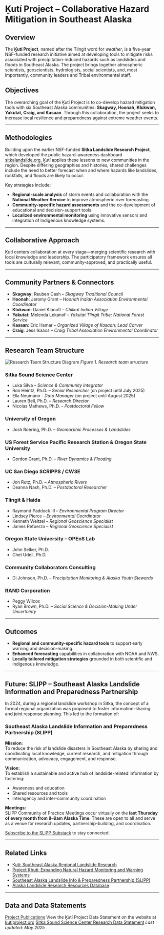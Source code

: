 # Ḵutí Project – Collaborative Hazard Mitigation in Southeast Alaska

## Overview  
The **Ḵutí Project**, named after the Tlingit word for *weather*, is a five-year NSF-funded research initiative aimed at developing tools to mitigate risks associated with precipitation-induced hazards such as landslides and floods in Southeast Alaska. The project brings together atmospheric scientists, geoscientists, hydrologists, social scientists, and, most importantly, community leaders and Tribal environmental staff.

## Objectives  
The overarching goal of the Ḵutí Project is to co-develop hazard mitigation tools with six Southeast Alaska communities: **Skagway, Hoonah, Klukwan, Yakutat, Craig, and Kasaan**. Through this collaboration, the project seeks to increase local resilience and preparedness against extreme weather events.

---

## Methodologies  
Building upon the earlier NSF-funded **Sitka Landslide Research Project**, which developed the public hazard-awareness dashboard [sitkalandslide.org](https://sitkalandslide.org), Ḵutí applies these lessons to new communities in the region. Despite differing geographies and histories, shared challenges include the need to better forecast when and where hazards like landslides, rockfalls, and floods are likely to occur.

Key strategies include:

- **Regional-scale analysis** of storm events and collaboration with the **National Weather Service** to improve atmospheric river forecasting.  
- **Community-specific hazard assessments** and the co-development of educational and decision-support tools.  
- **Localized environmental monitoring** using innovative sensors and integration of Indigenous knowledge systems.

---

## Collaborative Approach  
Ḵutí centers collaboration at every stage—merging scientific research with local knowledge and leadership. The participatory framework ensures all tools are culturally relevant, community-approved, and practically useful.

---

## Community Partners & Connectors  

- **Skagway**: Reuben Cash – *Skagway Traditional Council*  
- **Hoonah**: Jeromy Grant – *Hoonah Indian Association Environmental Coordinator*  
- **Klukwan**: Daniel Klanott – *Chilkat Indian Village*  
- **Yakutat**: Melenda Lekanof – *Yakutat Tlingit Tribe; National Forest Service*  
- **Kasaan**: Eric Hamar – *Organized Village of Kasaan; Lead Carver*  
- **Craig**: Jess Isaacs – *Craig Tribal Association Environmental Coordinator*

---

## Research Team Structure  
![Research Team Structure Diagram](https://github.com/user-attachments/assets/89dce4d0-3c8b-486b-8570-985f25e48f3a)
*Figure 1. Research team structure*

### Sitka Sound Science Center  
- Luka Silva – *Science & Community Integrator*  
- Ron Heintz, Ph.D. – *Senior Researcher* (on project until July 2025)  
- Ella Neumann – *Data Manager* (on project until August 2025)  
- Lauren Bell, Ph.D. – *Research Director*  
- Nicolas Mathews, Ph.D. – *Postdoctoral Fellow*  

### University of Oregon  
- Josh Roering, Ph.D. – *Geomorphic Processes & Landslides*  

### US Forest Service Pacific Research Station & Oregon State University  
- Gordon Grant, Ph.D. – *River Dynamics & Flooding*  

### UC San Diego SCRIPPS / CW3E  
- Jon Rutz, Ph.D. – *Atmospheric Rivers*  
- Deanna Nash, Ph.D. – *Postdoctoral Researcher*  

### Tlingit & Haida  
- Raymond Paddock III – *Environmental Program Director*  
- Lindsey Pierce – *Environmental Coordinator*  
- Kenneth Weitzel – *Regional Geoscience Specialist*  
- James Refuerzo – *Regional Geoscience Specialist*

### Oregon State University – OPEnS Lab  
- John Selker, Ph.D.  
- Chet Udell, Ph.D.

### Community Collaborators Consulting  
- Di Johnson, Ph.D. – *Precipitation Monitoring & Alaska Youth Stewards*

### RAND Corporation  
- Peggy Wilcox  
- Ryan Brown, Ph.D. – *Social Science & Decision-Making Under Uncertainty*

---

## Outcomes  
- **Regional and community-specific hazard tools** to support early warning and decision-making.  
- **Enhanced forecasting** capabilities in collaboration with NOAA and NWS.  
- **Locally tailored mitigation strategies** grounded in both scientific and Indigenous knowledge.

---

## Future: SLIPP – Southeast Alaska Landslide Information and Preparedness Partnership  

In 2024, during a regional landslide workshop in Sitka, the concept of a formal regional organization was proposed to foster information-sharing and joint response planning. This led to the formation of:

### Southeast Alaska Landslide Information and Preparedness Partnership (SLIPP)  

**Mission:**  
To reduce the risk of landslide disasters in Southeast Alaska by sharing and coordinating local knowledge, current research, and mitigation through communication, advocacy, engagement, and response.

**Vision:**  
To establish a sustainable and active hub of landslide-related information by fostering:  
- Awareness and education  
- Shared resources and tools  
- Interagency and inter-community coordination

**Meetings:**  
SLIPP Community of Practice Meetings occur virtually on the **last Thursday of every month from 8–9am Alaska Time**. These are open to all and serve as a venue for research updates, partnership-building, and coordination.

[Subscribe to the SLIPP Substack](https://seaklandslideworkinggroup.substack.com/about) to stay connected.

---

## Related Links  
- [Ḵutí: Southeast Alaska Regional Landslide Research](https://sitkascience.org/research-projects/khuti-southest-alaska-regional-landslide-research/)  
- [Project Khuti: Expanding Natural Hazard Monitoring and Warning Systems](https://sitkascience.org/project-kuti-expanding-natural-hazard-monitoring-and-warning-systems-in-se-alaskan-tribal-communities/)  
- [Southeast Alaska Landslide Info & Preparedness Partnership (SLIPP)](https://seaklandslideworkinggroup.substack.com/about)  
- [Alaska Landslide Research Resources Database](https://docs.google.com/spreadsheets/d/1UJJnXcTNqIOBb8u9dFThlVdzbf5geZQPzrpGkZjZciI/edit#gid=9487562)

---
## Data and Data Statements
[Project Publications](https://docs.google.com/spreadsheets/d/1H9dzeJhj5_cjGilwewRoLUMzXlxkPe87v4njre6mq-U/edit?usp=sharing)
View the Ḵutí Project Data Statement on the website at [kutiproject.org](http://kutiproject.org/)
[Sitka Sound Science Center Research Data Statement](https://github.com/Sitka-Sound-Science-Center/research_data_statement)
*Last updated: May 2025*

